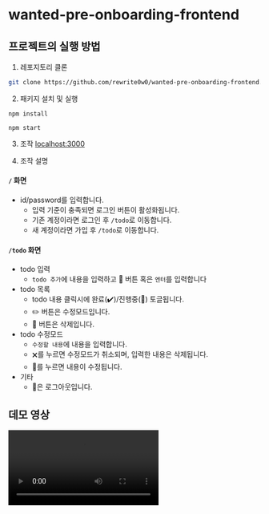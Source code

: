 # wanted-pre-onboarding-frontend

## 프로젝트의 실행 방법

1. 레포지토리 클론

```bash
git clone https://github.com/rewrite0w0/wanted-pre-onboarding-frontend.git
```

2. 패키지 설치 및 실행

```npm
npm install

npm start
```

3. 조작
   [localhost:3000](http://localhost:3000)

4. 조작 설명

#### `/` 화면

- id/password를 입력합니다.
  - 입력 기준이 충족되면 로그인 버튼이 활성화됩니다.
  - 기존 계정이라면 로그인 후 `/todo`로 이동합니다.
  - 새 계정이라면 가입 후 `/todo`로 이동합니다.

#### `/todo` 화면

- todo 입력
  - `todo 추가`에 내용을 입력하고 📝 버튼 혹은 `엔터`를 입력합니다
- todo 목록
  - todo 내용 클릭시에 완료(✔️)/진행중(💬) 토글됩니다.
  - ✏️ 버튼은 수정모드입니다.
  - 🧼 버튼은 삭제입니다.
- todo 수정모드
  - `수정할 내용`에 내용을 입력합니다.
  - 🗙를 누르면 수정모드가 취소되며, 입력한 내용은 삭제됩니다.
  - 💾를 누르면 내용이 수정됩니다.
- 기타
  - 👋은 로그아웃입니다.

## 데모 영상

<video src="./demo.mkv" controls="true" />

## 데모 영상은 배포 링크로 대체 가능하며, 배포 시 가산점이 부여됩니다.

